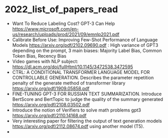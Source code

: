 # 2022_list_of_papers_read

* Want To Reduce Labeling Cost? GPT-3 Can Help https://www.microsoft.com/en-us/research/uploads/prod/2021/09/emnlp2021.pdf
* Calibrate Before Use: Improving Few-Shot Performance of Language Models https://arxiv.org/pdf/2102.09690.pdf : High variance of GPT3 depending on the prompt, 3 main biases: Majority Label Bias, Common Token Bias, Recency Bias 
* Video games with NLP subject: https://dl.acm.org/doi/fullHtml/10.1145/3472538.3472595
* CTRL: A CONDITIONAL TRANSFORMER LANGUAGE MODEL FOR CONTROLLABLE GENERATION. Describes the parameter repetition penalty of the generate method of transformer library https://arxiv.org/pdf/1909.05858.pdf
* FINE-TUNING GPT-3 FOR RUSSIAN TEXT SUMMARIZATION. Introduce BertScore and BertTopic to judge the quality of the summary generated
https://arxiv.org/pdf/2108.03502.pdf
* Introduce the notion of Verifiers to solve math problems gpt3
https://arxiv.org/pdf/2110.14168.pdf
* Very interesting paper for filtering the output of text generation models https://arxiv.org/pdf/2112.08674.pdf using another model (T5).
* 

